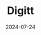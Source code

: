 ---  
layout: startup_page  
title: "Digitt"  
id: "digitt.com"  
permalink: "/digittdigitt.com07242024/"  
website: "https://www.digitt.com/"  
funding_round: "Debt"  
funding_amount: "$50M"  
investors: "CoVenture Management, LLC"  
about: "Digitt is a Mexican fintech company offering credit card debt refinancing for prime borrowers. It addresses the issue of predatory lending in Mexico by providing affordable, flexible, and predictable loans to creditworthy individuals. Digitt leverages technology and market understanding to revolutionize consumer finance in Latin America."  
markets: "Fintech, Financial Services, Consumer Finance, Financial Software"  
hq: "Guadalajara, Jalisco, Mexico"  
founded_year: "2018"  
linkedin: "https://www.linkedin.com/company/digittmexico"  
twitter: "https://twitter.com/digittmexico"  
instagram: ""  
facebook: "https://www.facebook.com/digittmexico/"  
crunchbase: "https://www.crunchbase.com/organization/digitt"  
pitchbook: "https://pitchbook.com/profiles/company/233230-15"  

date_display: "24-Jul-2024"  
date: "2024-07-24"

# SEO Optimization  
meta_title: "Digitt - Debt Funding ($50M)"  
meta_description: "Digitt, Digitt is a Mexican fintech company offering credit card debt refinancing for prime borrowers. It addresses the issue of predatory lending in Mexico b..."  
meta_keywords: "Digitt, Fintech, Financial Services, Consumer Finance, Financial Software, Debt funding"  
canonical_url: "https://startup.projectstartups.com/digittdigitt.com07242024/"  
---